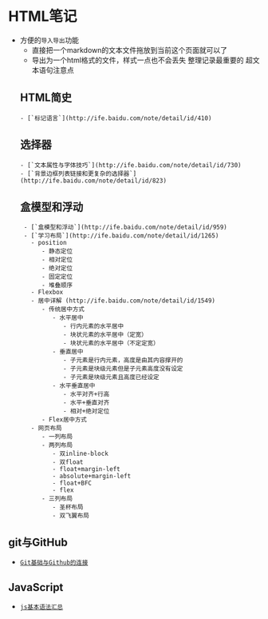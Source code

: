 # HTML笔记
- 方便的`导入导出`功能
    -  直接把一个markdown的文本文件拖放到当前这个页面就可以了
    -  导出为一个html格式的文件，样式一点也不会丢失
   整理记录最重要的 超文本语句注意点
   ## HTML简史
      - [`标记语言`](http://ife.baidu.com/note/detail/id/410)
   ## 选择器
      - [`文本属性与字体技巧`](http://ife.baidu.com/note/detail/id/730)
      - [`背景边框列表链接和更复杂的选择器`](http://ife.baidu.com/note/detail/id/823)
   ## 盒模型和浮动
       - [`盒模型和浮动`](http://ife.baidu.com/note/detail/id/959)
       - [`学习布局`](http://ife.baidu.com/note/detail/id/1265)
         - position
            - 静态定位
            - 相对定位
            - 绝对定位
            - 固定定位
            - 堆叠顺序
         - Flexbox
         - 居中详解 (http://ife.baidu.com/note/detail/id/1549)
            - 传统居中方式
               - 水平居中     
                  - 行内元素的水平居中     
                  - 块状元素的水平居中（定宽）    
                  - 块状元素的水平居中（不定定宽）   
               - 垂直居中
                  - 子元素是行内元素，高度是由其内容撑开的 
                  - 子元素是块级元素但是子元素高度没有设定
                  - 子元素是块级元素且高度已经设定
               - 水平垂直居中
                  - 水平对齐+行高
                  - 水平+垂直对齐
                  - 相对+绝对定位
            - Flex居中方式
         - 网页布局
            - 一列布局    
            - 两列布局  
               - 双inline-block   
               - 双float   
               - float+margin-left
               - absolute+margin-left
               - float+BFC
               - flex
            - 三列布局   
               - 圣杯布局
               - 双飞翼布局    



## git与GitHub
- [`Git基础与Github的连接`](http://ife.baidu.com/note/detail/id/144)

## JavaScript
- [`js基本语法汇总`](http://ife.baidu.com/note/detail/id/1398)
